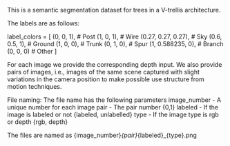 This is a semantic segmentation dataset for trees in a V-trellis architecture.

The labels are as follows:

label_colors = [
    (0, 0, 1),           # Post
    (1, 0, 1),         	 # Wire
    (0.27, 0.27, 0.27),  # Sky
    (0.6, 0.5, 1),       # Ground
    (1, 0, 0),           # Trunk
    (0, 1, 0),           # Spur
    (1, 0.588235, 0),    # Branch
    (0, 0, 0)            # Other
]


For each image we provide the corresponding depth input. We also provide pairs of images, i.e., images of the same scene captured with slight variations in the camera position to make possible use structure from motion techniques.


File naming:
The file name has the following parameters
image_number - A unique number for each image
pair - The pair number {0,1}
labeled - If the image is labeled or not {labeled, unlabelled}
type - If the image type is rgb or depth {rgb, depth}

The files are named as {image_number}_{pair}_{labeled}_{type}.png